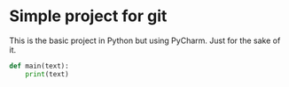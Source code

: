 # Simple project for git

This is the basic project in Python but using PyCharm. Just for the sake of it.

```python
def main(text):
    print(text)
```